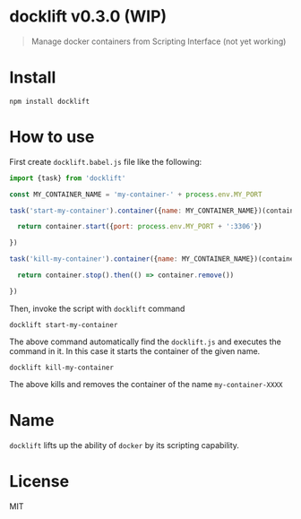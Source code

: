 # docklift v0.3.0 (WIP)

> Manage docker containers from Scripting Interface (not yet working)

# Install

    npm install docklift

# How to use

First create `docklift.babel.js` file like the following:

```js
import {task} from 'docklift'

const MY_CONTAINER_NAME = 'my-container-' + process.env.MY_PORT

task('start-my-container').container({name: MY_CONTAINER_NAME})(container => {

  return container.start({port: process.env.MY_PORT + ':3306'})

})

task('kill-my-container').container({name: MY_CONTAINER_NAME})(container => {

  return container.stop().then(() => container.remove())

})
```

Then, invoke the script with `docklift` command

    docklift start-my-container

The above command automatically find the `docklift.js` and executes the command in it. In this case it starts the container of the given name.

    docklift kill-my-container

The above kills and removes the container of the name `my-container-XXXX`

# Name

`docklift` lifts up the ability of `docker` by its scripting capability.

# License

MIT

